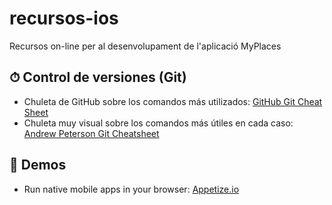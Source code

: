# recursos-ios
Recursos on-line per al desenvolupament de l'aplicació MyPlaces



## ⏱ Control de versiones (Git)

* Chuleta de GitHub sobre los comandos más utilizados: [GitHub Git Cheat Sheet](https://services.github.com/on-demand/downloads/github-git-cheat-sheet.pdf)
* Chuleta muy visual sobre los comandos más útiles en cada caso: [Andrew Peterson Git Cheatsheet](http://ndpsoftware.com/git-cheatsheet.html)

## 📱 Demos

* Run native mobile apps in your browser: [Appetize.io](https://appetize.io)
